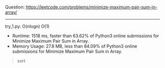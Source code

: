 Question: https://leetcode.com/problems/minimize-maximum-pair-sum-in-array/

---

try_1.py: O(nlogn) O(1)

* Runtime: 1518 ms, faster than 63.62% of Python3 online submissions for Minimize Maximum Pair Sum in Array.
* Memory Usage: 27.8 MB, less than 84.09% of Python3 online submissions for Minimize Maximum Pair Sum in Array.

> sort